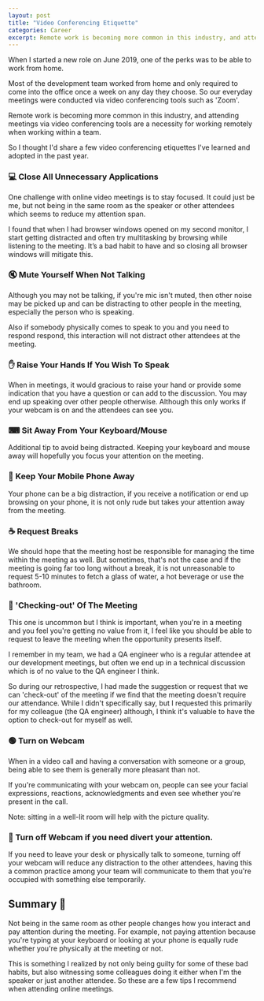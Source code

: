 ```yaml
---
layout: post
title: "Video Conferencing Etiquette"
categories: Career
excerpt: Remote work is becoming more common in this industry, and attending meetings via video conferencing tools are a necessity when working within a team. So I wanted to share a few tips and practices I've learned.
---
```


When I started a new role on June 2019, one of the perks was to be able to work from home.

Most of the development team worked from home and only required to come into the office once a week on any day they choose. So our everyday meetings were conducted via video conferencing tools such as 'Zoom'.

Remote work is becoming more common in this industry, and attending meetings via video conferencing tools are a necessity for working remotely when working within a team.

So I thought I'd share a few video conferencing etiquettes I've learned and adopted in the past year.

### &#x1f4bb; Close All Unnecessary Applications

One challenge with online video meetings is to stay focused. It could just be me, but not being in the same room as the speaker or other attendees which seems to reduce my attention span.

I found that when I had browser windows opened on my second monitor, I start getting distracted and often try multitasking by browsing while listening to the meeting. It’s a bad habit to have and so closing all browser windows will mitigate this.

### &#x1f507; Mute Yourself When Not Talking

Although you may not be talking, if you're mic isn't muted, then other noise may be picked up and can be distracting to other people in the meeting, especially the person who is speaking.

Also if somebody physically comes to speak to you and you need to respond respond, this interaction will not distract other attendees at the meeting.

### &#x270b; Raise Your Hands If You Wish To Speak

When in meetings, it would gracious to raise your hand or provide some indication that you have a question or can add to the discussion. You may end up speaking over other people otherwise. Although this only works if your webcam is on and the attendees can see you.

### &#x2328; Sit Away From Your Keyboard/Mouse

Additional tip to avoid being distracted. Keeping your keyboard and mouse away will hopefully you focus your attention on the meeting.

### &#x1f4f5; Keep Your Mobile Phone Away

Your phone can be a big distraction, if you receive a notification or end up browsing on your phone, it is not only rude but takes your attention away from the meeting.

### &#x2615; Request Breaks

We should hope that the meeting host be responsible for managing the time within the meeting as well. But sometimes, that's not the case and if the meeting is going far too long without a break, it is not unreasonable to request 5-10 minutes to fetch a glass of water, a hot beverage or use the bathroom.

### &#x1f44b; 'Checking-out' Of The Meeting

This one is uncommon but I think is important, when you're in a meeting and you feel you're getting no value from it, I feel like you should be able to request to leave the meeting when the opportunity presents itself.

I remember in my team, we had a QA engineer who is a regular attendee at our development meetings, but often we end up in a technical discussion which is of no value to the QA engineer I think.

So during our retrospective, I had made the suggestion or request that we can 'check-out' of the meeting if we find that the meeting doesn't require our attendance. While I didn't specifically say, but I requested this primarily for my colleague (the QA engineer) although, I think it's valuable to have the option to check-out for myself as well.

### &#x1f7e2; Turn on Webcam

When in a video call and having a conversation with someone or a group, being able to see them is generally more pleasant than not.

If you're communicating with your webcam on, people can see your facial expressions, reactions, acknowledgments and even see whether you're present in the call.

Note: sitting in a well-lit room will help with the picture quality.


### &#x1f534; Turn off Webcam if you need divert your attention.

If you need to leave your desk or physically talk to someone, turning off your webcam will reduce any distraction to the other attendees, having this a common practice among your team will communicate to them that you're occupied with something else temporarily.

## Summary &#x1f4dd;

Not being in the same room as other people changes how you interact and pay attention during the meeting. For example, not paying attention because you're typing at your keyboard or looking at your phone is equally rude whether you're physically at the meeting or not.

This is something I realized by not only being guilty for some of these bad habits, but also witnessing some colleagues doing it either when I'm the speaker or just another attendee. So these are a few tips I recommend when attending online meetings.